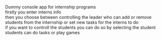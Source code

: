 Dummy console app for internship programs<br />
firstly you enter interns info<br />
then you choose between controlling the leader who can add or remove students from the internship
or set new tasks for the interns to do<br />
if you want to controll the students you can do so by selecting the student students can do tasks or play games

